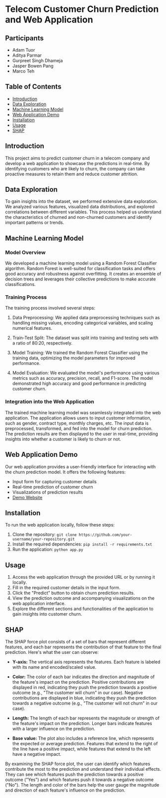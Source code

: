 # Telecom Customer Churn Prediction and Web Application
## Participants
 - Adam Tuor
 - Aditya Parmar
 - Gurpreet Singh Dhameja
 - Jasper Bowen Pang
 - Marco Teh

## Table of Contents

- [Introduction](#introduction)
- [Data Exploration](#data-exploration)
- [Machine Learning Model](#machine-learning-model)
- [Web Application Demo](#web-application-demo)
- [Installation](#installation)
- [Usage](#usage)
- [SHAP](#shap)

## Introduction

This project aims to predict customer churn in a telecom company and develop a web application to showcase the predictions in real-time. By identifying customers who are likely to churn, the company can take proactive measures to retain them and reduce customer attrition.

## Data Exploration

To gain insights into the dataset, we performed extensive data exploration. We analyzed various features, visualized data distributions, and explored correlations between different variables. This process helped us understand the characteristics of churned and non-churned customers and identify important patterns or trends.

## Machine Learning Model

### Model Overview

We developed a machine learning model using a Random Forest Classifier algorithm. Random Forest is well-suited for classification tasks and offers good accuracy and robustness against overfitting. It creates an ensemble of decision trees and leverages their collective predictions to make accurate classifications.

### Training Process

The training process involved several steps:

1. Data Preprocessing: We applied data preprocessing techniques such as handling missing values, encoding categorical variables, and scaling numerical features.

2. Train-Test Split: The dataset was split into training and testing sets with a ratio of 80:20, respectively.

3. Model Training: We trained the Random Forest Classifier using the training data, optimizing the model parameters for improved performance.

4. Model Evaluation: We evaluated the model's performance using various metrics such as accuracy, precision, recall, and F1-score. The model demonstrated high accuracy and good performance in predicting customer churn.

### Integration into the Web Application

The trained machine learning model was seamlessly integrated into the web application. The application allows users to input customer information, such as gender, contract type, monthly charges, etc. The input data is preprocessed, transformed, and fed into the model for churn prediction. The prediction results are then displayed to the user in real-time, providing insights into whether a customer is likely to churn or not.

## Web Application Demo

Our web application provides a user-friendly interface for interacting with the churn prediction model. It offers the following features:

- Input form for capturing customer details
- Real-time prediction of customer churn
- Visualizations of prediction results
- [Demo Website](https://customer-churn-predictor.onrender.com/)

## Installation

To run the web application locally, follow these steps:

1. Clone the repository: `git clone https://github.com/your-username/your-repository.git`
2. Install the required dependencies: `pip install -r requirements.txt`
3. Run the application: `python app.py`

## Usage

1. Access the web application through the provided URL or by running it locally.
2. Fill in the required customer details in the input form.
3. Click the "Predict" button to obtain churn prediction results.
4. View the prediction outcome and accompanying visualizations on the web application interface.
5. Explore the different sections and functionalities of the application to gain insights into customer churn.

## SHAP

The SHAP force plot consists of a set of bars that represent different features, and each bar represents the contribution of that feature to the final prediction. Here's what the user can observe:

- **Y-axis:** The vertical axis represents the features. Each feature is labeled with its name and encoded/scaled value.

- **Color:** The color of each bar indicates the direction and magnitude of the feature's impact on the prediction. Positive contributions are displayed in red, indicating they push the prediction towards a positive outcome (e.g., "The customer will churn" in our case). Negative contributions are displayed in blue, indicating they push the prediction towards a negative outcome (e.g., "The customer will not churn" in our case).

- **Length:** The length of each bar represents the magnitude or strength of the feature's impact on the prediction. Longer bars indicate features with a larger influence on the prediction.

- **Base value:** The plot also includes a reference line, which represents the expected or average prediction. Features that extend to the right of the line have a positive impact, while features that extend to the left have a negative impact.

By examining the SHAP force plot, the user can identify which features contribute the most to the prediction and understand their individual effects. They can see which features push the prediction towards a positive outcome ("Yes") and which features push it towards a negative outcome ("No"). The length and color of the bars help the user gauge the magnitude and direction of each feature's influence on the prediction.


